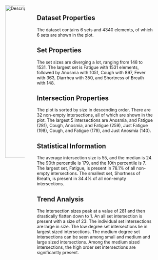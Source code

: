 <!DOCTYPE html>
<html>
<head>
    <style>
        .container {
            display: flex;
            gap: 20px;
        }
        .column {
            padding: 10px;
        }
    </style>
</head>
<body>

<div class="container">
    <div class="column">
        <img style="width: 500px;" src="./assets/VO1.png" alt="Description of Image">
    </div>
    <div class="column">
        <h2>Dataset Properties</h2>
        <p>The dataset contains 6 sets and 4340 elements, of which 6 sets are shown in the plot.</p>
        <h2>Set Properties</h2>
        <p>The set sizes are diverging a lot, ranging from 148 to 1531. The largest set is Fatigue with 1531 elements, followed by Anosmia with 1051, Cough with 897, Fever with 363, Diarrhea with 350, and Shortness of Breath with 148.</p>
        <h2>Intersection Properties</h2>
        <p>The plot is sorted by size in descending order. There are 32 non-empty intersections, all of which are shown in the plot. The largest 5 intersections are Anosmia, and Fatigue (281), Cough, Anosmia, and Fatigue (259), Just Fatigue (198), Cough, and Fatigue (179), and Just Anosmia (140).</p>
        <h2>Statistical Information</h2>
        <p>The average intersection size is 55, and the median is 24. The 90th percentile is 179, and the 10th percentile is 7. The largest set, Fatigue, is present in 78.1% of all non-empty intersections. The smallest set, Shortness of Breath, is present in 34.4% of all non-empty intersections.</p>
        <h2>Trend Analysis</h2>
        <p>The intersection sizes peak at a value of 281 and then drastically flatten down to 1. An all set intersection is present with a size of 23. The individual set intersections are large in size. The low degree set intersections lie in largest sized intersections. The medium degree set intersections can be seen among small and medium and large sized intersections. Among the medium sized intersections, the high order set intersections are significantly present.</p>
    </div>
</div>

</body>
</html>
